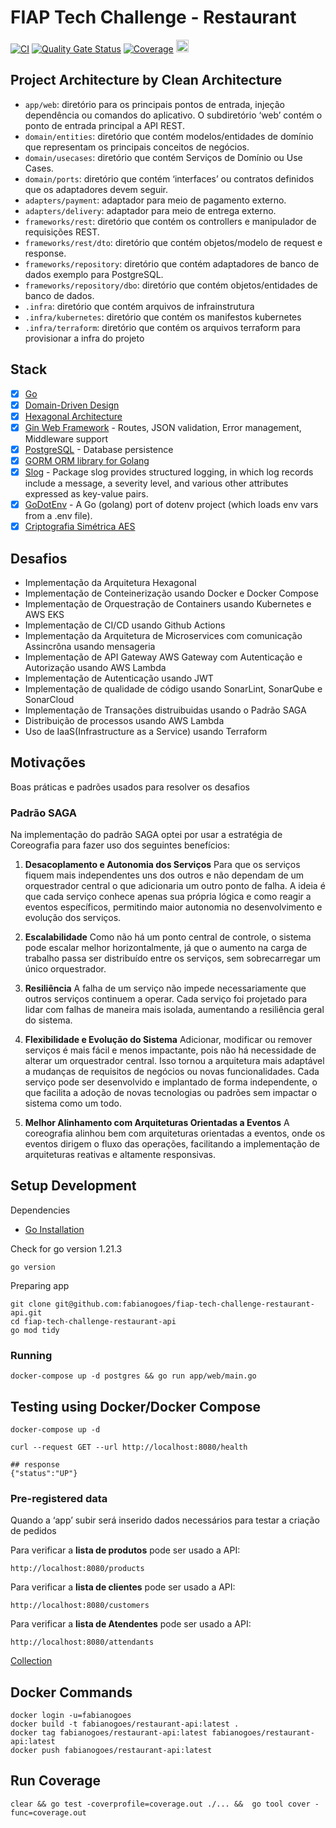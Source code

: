 # FIAP Tech Challenge - Restaurant

[![CI](https://github.com/fabianogoes/fiap-tech-challenge-restaurant-api/actions/workflows/ci-cd.yml/badge.svg)](https://github.com/fabianogoes/fiap-tech-challenge-restaurant-api/actions/workflows/ci-cd.yml)
[![Quality Gate Status](https://sonarcloud.io/api/project_badges/measure?project=fabianogoes_fiap-tech-challenge-restaurant-api&metric=alert_status)](https://sonarcloud.io/summary/new_code?id=fabianogoes_fiap-tech-challenge-restaurant-api)
[![Coverage](https://sonarcloud.io/api/project_badges/measure?project=fabianogoes_fiap-tech-challenge-restaurant-api&metric=coverage)](https://sonarcloud.io/summary/new_code?id=fabianogoes_fiap-tech-challenge-restaurant-api)
<img src="https://sonarcloud.io/images/project_badges/sonarcloud-white.svg" alt="Scanned on SonarCloud" height="20px" />


## Project Architecture by Clean Architecture

- `app/web`: diretório para os principais pontos de entrada, injeção dependência ou comandos do aplicativo. O subdiretório ‘web’ contém o ponto de entrada principal a API REST.
- `domain/entities`: diretório que contém modelos/entidades de domínio que representam os principais conceitos de negócios.
- `domain/usecases`: diretório que contém Serviços de Domínio ou Use Cases.
- `domain/ports`: diretório que contém ‘interfaces’ ou contratos definidos que os adaptadores devem seguir.
- `adapters/payment`: adaptador para meio de pagamento externo.
- `adapters/delivery`: adaptador para meio de entrega externo.
- `frameworks/rest`: diretório que contém os controllers e manipulador de requisições REST.
- `frameworks/rest/dto`: diretório que contém objetos/modelo de request e response.
- `frameworks/repository`: diretório que contém adaptadores de banco de dados exemplo para PostgreSQL.
- `frameworks/repository/dbo`: diretório que contém objetos/entidades de banco de dados.
- `.infra`: diretório que contém arquivos de infrainstrutura
- `.infra/kubernetes`: diretório que contém os manifestos kubernetes
- `.infra/terraform`: diretório que contém os arquivos terraform para provisionar a infra do projeto

## Stack

- [x] [Go][0]
- [x] [Domain-Driven Design][6]
- [x] [Hexagonal Architecture][5]
- [x] [Gin Web Framework][1] - Routes, JSON validation, Error management, Middleware support
- [x] [PostgreSQL][3] - Database persistence
- [x] [GORM ORM library for Golang][2]
- [x] [Slog](https://pkg.go.dev/log/slog) - Package slog provides structured logging, in which log records include a message, a severity level, and various other attributes expressed as key-value pairs. 
- [x] [GoDotEnv](https://github.com/joho/godotenv) - A Go (golang) port of dotenv project (which loads env vars from a .env file).
- [x] [Criptografia Simétrica AES](https://en.wikipedia.org/wiki/Advanced_Encryption_Standard)

## Desafios

- Implementação da Arquitetura Hexagonal
- Implementação de Conteinerização usando Docker e Docker Compose
- Implementação de Orquestração de Containers usando Kubernetes e AWS EKS
- Implementação de CI/CD usando Github Actions
- Implementação da Arquitetura de Microservices com comunicação Assincrôna usando mensageria
- Implementação de API Gateway AWS Gateway com Autenticação e Autorização usando AWS Lambda
- Implementação de Autenticação usando JWT
- Implementação de qualidade de código usando SonarLint, SonarQube e SonarCloud
- Implementação de Transações distruibuidas usando o Padrão SAGA  
- Distribuição de processos usando AWS Lambda
- Uso de IaaS(Infrastructure as a Service) usando Terraform

## Motivações

Boas práticas e padrões usados para resolver os desafios

### Padrão SAGA

Na implementação do padrão SAGA optei por usar a estratégia de Coreografia para fazer uso dos seguintes benefícios:

1. **Desacoplamento e Autonomia dos Serviços**
   Para que os serviços fiquem mais independentes uns dos outros e não dependam de um orquestrador central o que adicionaria um outro ponto de falha. A ideia é que cada serviço conhece apenas sua própria lógica e como reagir a eventos específicos, permitindo maior autonomia no desenvolvimento e evolução dos serviços.

2. **Escalabilidade**
    Como não há um ponto central de controle, o sistema pode escalar melhor horizontalmente, já que o aumento na carga de trabalho passa ser distribuído entre os serviços, sem sobrecarregar um único orquestrador.

3. **Resiliência**
    A falha de um serviço não impede necessariamente que outros serviços continuem a operar. Cada serviço foi projetado para lidar com falhas de maneira mais isolada, aumentando a resiliência geral do sistema.

4. **Flexibilidade e Evolução do Sistema**
   Adicionar, modificar ou remover serviços é mais fácil e menos impactante, pois não há necessidade de alterar um orquestrador central. Isso tornou a arquitetura mais adaptável a mudanças de requisitos de negócios ou novas funcionalidades. Cada serviço pode ser desenvolvido e implantado de forma independente, o que facilita a adoção de novas tecnologias ou padrões sem impactar o sistema como um todo.

5. **Melhor Alinhamento com Arquiteturas Orientadas a Eventos**
    A coreografia alinhou bem com arquiteturas orientadas a eventos, onde os eventos dirigem o fluxo das operações, facilitando a implementação de arquiteturas reativas e altamente responsivas.


## Setup Development

Dependencies

- [Go Installation](https://go.dev/doc/install)

Check for go version 1.21.3

```shell
go version
```

Preparing app

```shell
git clone git@github.com:fabianogoes/fiap-tech-challenge-restaurant-api.git
cd fiap-tech-challenge-restaurant-api
go mod tidy
````

### Running

```shell
docker-compose up -d postgres && go run app/web/main.go
```

## Testing using Docker/Docker Compose

```shell
docker-compose up -d

curl --request GET --url http://localhost:8080/health

## response 
{"status":"UP"}
```

### Pre-registered data

Quando a ‘app’ subir será inserido dados necessários para testar a criação de pedidos 

Para verificar a **lista de produtos** pode ser usado a API:

```shell
http://localhost:8080/products
```

Para verificar a **lista de clientes** pode ser usado a API:

```shell
http://localhost:8080/customers
```

Para verificar a **lista de Atendentes** pode ser usado a API: 
```shell
http://localhost:8080/attendants
```

[Collection](./.utils/fiap-tech-challenge-Insomnia.json)

## Docker Commands

```shell
docker login -u=fabianogoes
docker build -t fabianogoes/restaurant-api:latest .
docker tag fabianogoes/restaurant-api:latest fabianogoes/restaurant-api:latest
docker push fabianogoes/restaurant-api:latest
```

## Run Coverage

```shell
clear && go test -coverprofile=coverage.out ./... &&  go tool cover -func=coverage.out
```

[0]: https://go.dev/
[1]: https://gin-gonic.com/
[2]: https://gorm.io/index.html
[3]: https://www.postgresql.org/
[5]: https://alistair.cockburn.us/hexagonal-architecture/
[6]: https://www.amazon.com/dp/0321125215?ref_=cm_sw_r_cp_ud_dp_0M66DHP14SJ5GBBJCRNP
